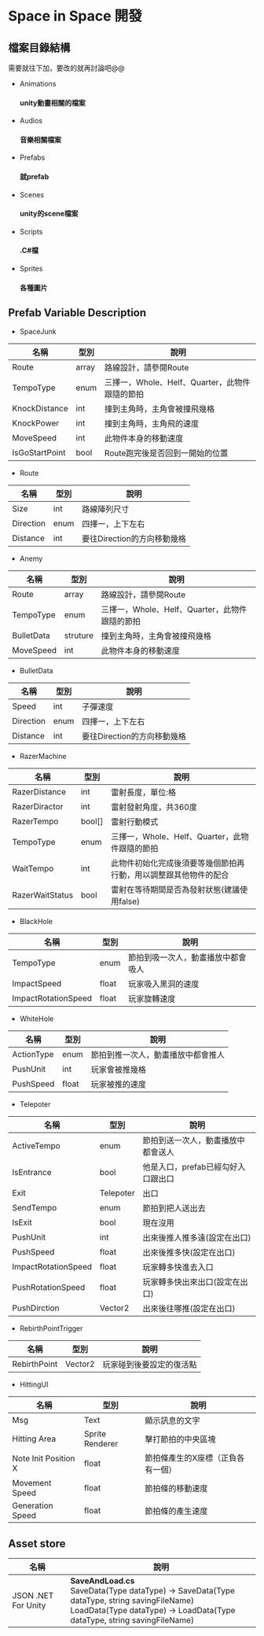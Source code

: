# Space in Space 開發

## 檔案目錄結構
需要就往下加，要改的就再討論吧@@
* Animations
    #### unity動畫相關的檔案
* Audios
    #### 音樂相關檔案
* Prefabs
    #### 就prefab
* Scenes
    #### unity的scene檔案
* Scripts
    #### .C#檔
* Sprites
    #### 各種圖片
    
## Prefab Variable Description
* SpaceJunk

|名稱|型別|說明|
|-----|--------|-|
|Route|array|路線設計，請參閱Route|
|TempoType |enum|三擇一，Whole、Helf、Quarter，此物件跟隨的節拍 |
|KnockDistance |int| 撞到主角時，主角會被撞飛幾格|
|KnockPower|int| 撞到主角時，主角飛的速度|
|MoveSpeed|int| 此物件本身的移動速度|
|IsGoStartPoint|bool|Route跑完後是否回到一開始的位置 |


* Route

|名稱|型別|說明|
|-----|--------|-|
|Size|int|路線陣列尺寸|
|Direction |enum|四擇一，上下左右 |
|Distance |int| 要往Direction的方向移動幾格|


* Anemy

|名稱|型別|說明|
|-----|--------|-|
|Route|array|路線設計，請參閱Route|
|TempoType |enum|三擇一，Whole、Helf、Quarter，此物件跟隨的節拍 |
|BulletData |struture| 撞到主角時，主角會被撞飛幾格|
|MoveSpeed|int| 此物件本身的移動速度|

* BulletData

|名稱|型別|說明|
|-----|--------|-|
|Speed|int|子彈速度|
|Direction |enum|四擇一，上下左右 |
|Distance |int| 要往Direction的方向移動幾格|


* RazerMachine

|名稱|型別|說明|
|-----|--------|-|
|RazerDistance|int|雷射長度，單位:格|
|RazerDiractor |int|雷射發射角度，共360度 |
|RazerTempo |bool[]| 雷射行動模式|
|TempoType|enum| 三擇一，Whole、Helf、Quarter，此物件跟隨的節拍|
|WaitTempo|int| 此物件初始化完成後須要等幾個節拍再行動，用以調整跟其他物件的配合|
|RazerWaitStatus|bool|雷射在等待期間是否為發射狀態(建議使用false) |

* BlackHole

|名稱|型別|說明|
|-----|--------|-|
|TempoType|enum|節拍到吸一次人，動畫播放中都會吸人|
|ImpactSpeed |float|玩家吸入黑洞的速度 |
|ImpactRotationSpeed |float| 玩家旋轉速度|

* WhiteHole

|名稱|型別|說明|
|-----|--------|-|
|ActionType|enum|節拍到推一次人，動畫播放中都會推人|
|PushUnit |int|玩家會被推幾格 |
|PushSpeed |float| 玩家被推的速度|

* Telepoter

|名稱|型別|說明|
|-----|--------|-|
|ActiveTempo|enum|節拍到送一次人，動畫播放中都會送人|
|IsEntrance |bool|他是入口，prefab已經勾好入口跟出口 |
|Exit |Telepoter| 出口|
|SendTempo |enum| 節拍到把人送出去|
|IsExit |bool| 現在沒用|
|PushUnit |int| 出來後推人推多遠(設定在出口)|
|PushSpeed |float| 出來後推多快(設定在出口)|
|ImpactRotationSpeed |float| 玩家轉多快進去入口|
|PushRotationSpeed |float| 玩家轉多快出來出口(設定在出口)|
|PushDirction |Vector2| 出來後往哪推(設定在出口)|

* RebirthPointTrigger

|名稱|型別|說明|
|-----|--------|-|
|RebirthPoint|Vector2|玩家碰到後要設定的復活點|

* HittingUI

|名稱|型別|說明|
|-----|--------|-|
|Msg|Text|顯示訊息的文字|
|Hitting Area|Sprite Renderer|擊打節拍的中央區塊|
|Note Init Position X |float|節拍條產生的X座標（正負各有一個）|
|Movement Speed|float|節拍條的移動速度|
|Generation Speed|float|節拍條的產生速度|


## Asset store
|名稱|說明|
|-----|-|
|JSON .NET For Unity|**SaveAndLoad.cs** <br>SaveData(Type dataType) -> SaveData(Type dataType, string savingFileName) <br> LoadData(Type dataType) -> LoadData(Type dataType, string savingFileName)|
